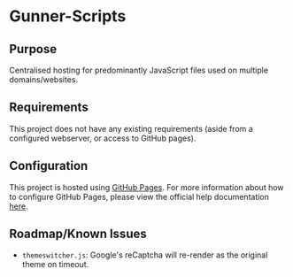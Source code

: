 # Gunner-Scripts

## Purpose

Centralised hosting for predominantly JavaScript files used on multiple domains/websites.

## Requirements

This project does not have any existing requirements (aside from a configured webserver, or access to GitHub pages).

## Configuration

This project is hosted using [GitHub Pages](https://pages.github.com). For more information about how to configure GitHub Pages, please view the official help documentation [here](https://help.github.com/en/categories/github-pages-basics).

## Roadmap/Known Issues

- `themeswitcher.js`: Google's reCaptcha will re-render as the original theme on timeout.
